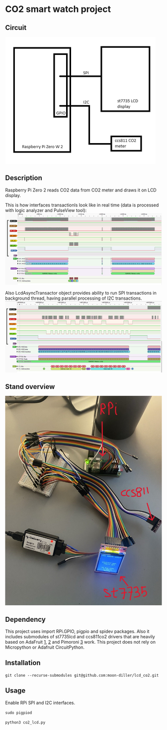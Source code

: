 # CO2 smart watch project

## Circuit
![Alt text](pics/board.png?raw=true "board.pic")

## Description
Raspberry Pi Zero 2 reads CO2 data from CO2 meter and draws it on LCD display.

This is how interfaces transactionls look like in real time (data is processed with logic analyzer and PulseView tool):
![Alt text](pics/spi_i2c_seq.png?raw=true "spi_i2c_seq.pic")

Also LcdAsyncTransactor object provides ability to run SPI transactions in background thread, having parallel processing of I2C transactions.
![Alt text](pics/spi_i2c_par.png?raw=true "spi_i2c_par.pic")

## Stand overview
![Alt text](pics/stand.jpg?raw=true "stand.pic")

## Dependency
This project uses import RPi.GPIO, pigpio and spidev packages. Also it includes submodules of st7735lcd and ccs811co2 drivers that are heavily based on AdaFruit [1](https://github.com/adafruit/Adafruit_CircuitPython_CCS811/), [2](https://github.com/adafruit/Adafruit_CircuitPython_RGB_Display) and Pimoroni [3](https://github.com/pimoroni/st7735-python) work.
This project does not rely on Micropython or Adafruit CircuitPython.

## Installation
`git clone --recurse-submodules git@github.com:moon-diller/lcd_co2.git`

## Usage
Enable RPi SPI and I2C interfaces.

`sudo pigpiod`

`python3 co2_lcd.py`
